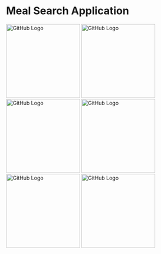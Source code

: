 # Meal Search Application

<img src="https://github.com/Davitpurceladze/midtermTBC/assets/111928562/5f026a20-7b09-4477-b568-3ff2b1e4d607" alt="GitHub Logo" width="200"/>
<img src="https://github.com/Davitpurceladze/midtermTBC/assets/111928562/646b72f9-0dda-47fa-898f-860a96734649" alt="GitHub Logo" width="200"/>
<img src="https://github.com/Davitpurceladze/midtermTBC/assets/111928562/d8e142eb-4f1e-40ba-b63e-cdf1030f0bfc" alt="GitHub Logo" width="200"/>
<img src="https://github.com/Davitpurceladze/midtermTBC/assets/111928562/14205768-35e9-4942-a295-ee5d72a3e55d" alt="GitHub Logo" width="200"/>
<img src="https://github.com/Davitpurceladze/midtermTBC/assets/111928562/b4b5c403-4962-4113-8217-318d5a122938" alt="GitHub Logo" width="200"/>
<img src="https://github.com/Davitpurceladze/midtermTBC/assets/111928562/e3f7461b-0a9c-4b17-84a8-2e36f96b01e8" alt="GitHub Logo" width="200"/>
